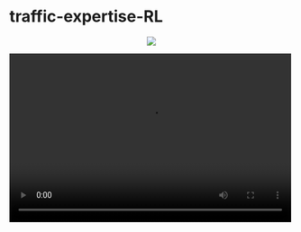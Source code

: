 # traffic-expertise-RL

<div align=center><img src=./assets/poster.png ></div>

<video src="/assets/comparison.mp4" controls="controls" width="500" height="300"></video>

